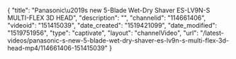 {
    "title": "Panasonic\u2019s new 5-Blade Wet-Dry Shaver ES-LV9N-S MULTI-FLEX 3D HEAD",
    "description": "",
    "channelid": "114661406",
    "videoid": "151415039",
    "date_created": "1519421099",
    "date_modified": "1519751956",
    "type": "captivate",
    "layout": "channelVideo",
    "url": "\/latest-videos\/panasonic-s-new-5-blade-wet-dry-shaver-es-lv9n-s-multi-flex-3d-head-mp4\/114661406-151415039"
}